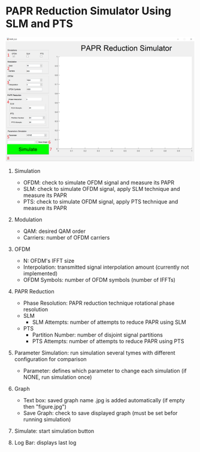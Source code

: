 # PAPR Reduction Simulator Using SLM and PTS

![](https://github.com/IlyaMichlin/SLMvsPTS/blob/master/images/MainWindow.png)

1. Simulation
    * OFDM: check to simulate OFDM signal and measure its PAPR
    * SLM: check to simulate OFDM signal, apply SLM technique and measure its PAPR
    * PTS: check to simulate OFDM signal, apply PTS technique and measure its PAPR

2. Modulation
    * QAM: desired QAM order
    * Carriers: number of OFDM carriers

3. OFDM
    * N: OFDM's IFFT size
    * Interpolation: transmitted signal interpolation amount (currently not implemented)
    * OFDM Symbols: number of OFDM symbols (number of IFFTs)

4. PAPR Reduction
    * Phase Resolution: PAPR reduction technique rotational phase resolution
    * SLM
        * SLM Attempts: number of attempts to reduce PAPR using SLM
    * PTS
        * Partition Number: number of disjoint signal partitions 
        * PTS Attempts: number of attempts to reduce PAPR using PTS

5. Parameter Simulation: run simulation several tymes with different configuration for comparison
    * Parameter: defines which parameter to change each simulation (if NONE, run simulation once)

6. Graph
    * Text box: saved graph name .jpg is added automatically (if empty then "figure.jpg")
    * Save Graph: check to save displayed graph (must be set befor running simulation)

7. Simulate: start simulation button

8. Log Bar: displays last log